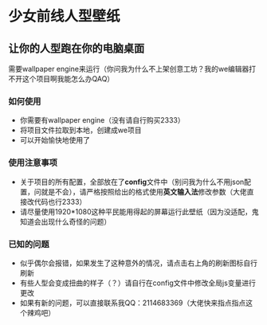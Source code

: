 # 少女前线人型壁纸

## 让你的人型跑在你的电脑桌面

需要wallpaper engine来运行（你问我为什么不上架创意工坊？我的we编辑器打不开这个项目啊我能怎么办QAQ）

### **如何使用**

- 你需要有wallpaper engine（没有请自行购买2333）
- 将项目文件拉取到本地，创建成we项目
- 可以开始愉快地使用了

### **使用注意事项**

- 关于项目的所有配置，全部放在了**config**文件中（别问我为什么不用json配置，问就是不会），请严格按照给出的格式使用**英文输入法**修改参数（大佬直接改代码也行2333）
- 请尽量使用1920*1080这种平民能用得起的屏幕运行此壁纸（因为没适配，鬼知道会出现什么奇怪的问题）

### **已知的问题**

- 似乎偶尔会报错，如果发生了这种意外的情况，请点击右上角的刷新图标自行刷新
- 有些人型会变成扭曲的样子（？）请自行在config文件中修改全局js变量进行更改
- 如果有新的问题，可以直接联系我QQ：2114683369（大佬快来指点指点这个辣鸡吧）